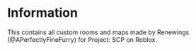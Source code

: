 # Information

This contains all custom rooms and maps made by Renewings (@APerfectlyFineFurry) for Project: SCP on Roblox.
